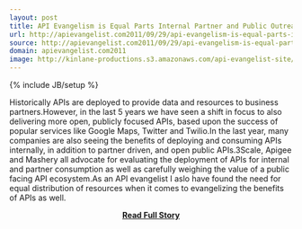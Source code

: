```yaml
---
layout: post
title: API Evangelism is Equal Parts Internal Partner and Public Outreach
url: http://apievangelist.com2011/09/29/api-evangelism-is-equal-parts-internal,-partner-and-public-outreach/
source: http://apievangelist.com2011/09/29/api-evangelism-is-equal-parts-internal,-partner-and-public-outreach/
domain: apievangelist.com2011
image: http://kinlane-productions.s3.amazonaws.com/api-evangelist-site/blog/API-Evangelist-Thirds.png
---
```

{% include JB/setup %}<p>Historically APIs are deployed to provide data and resources to business partners.However, in the last 5 years we have seen a shift in focus to also delivering more open, publicly focused APIs, based upon the success of popular services like Google Maps, Twitter and Twilio.In the last year, many companies are also seeing the benefits of deploying and consuming APIs internally, in addition to partner driven, and open public APIs.3Scale, Apigee and Mashery all advocate for evaluating the deployment of APIs for internal and partner consumption as well as carefully weighing the value of a public facing API ecosystem.As an API evangelist I aslo have found the need for equal distribution of resources when it comes to evangelizing the benefits of APIs as well.</p>
<center><p><a href="http://apievangelist.com2011/09/29/api-evangelism-is-equal-parts-internal,-partner-and-public-outreach/" style='padding:25px; font-sze:18px; font-weight: bold;'>Read Full Story</a></p></center>
